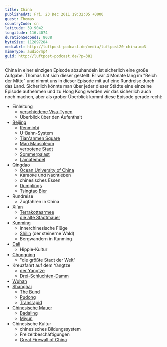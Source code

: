 ```yaml
---
title: China
publishedAt: Fri, 23 Dec 2011 19:32:05 +0000
guest: Thomas
countryCode: cn
latitude: 39.9042
longitude: 116.4074
durationSeconds: 8038
byteSize: 112897284
mediaUrl: http://luftpost-podcast.de/media/luftpost20-china.mp3
mimeType: audio/mp4
guid: http://luftpost-podcast.de/?p=381
---
```


China in einer einzigen Episode abzuhandeln ist sicherlich eine große Aufgabe. Thomas hat sich dieser gestellt: Er war 4 Monate lang im "Reich der Mitte" und nimmt uns in dieser Episode mit auf eine Rundreise durch das Land. Sicherlich könnte man über jeder dieser Städte eine einzelne Episode aufnehmen und zu Hong Kong werden wir das sicherlich auch noch machen, aber als grober Überblick kommt diese Episode gerade recht:

- Einleitung
  - [verschiedene Visa-Typen](http://www.china-botschaft.de/det/lsfw/)
  - Überblick über den Aufenthalt
- [Beijing](http://de.wikipedia.org/wiki/Peking)
  - [Renminbi](http://de.wikipedia.org/wiki/Renminbi)
  - U-Bahn-System
  - [Tian'anmen Square](http://de.wikipedia.org/wiki/Platz%5Fdes%5Fhimmlischen%5FFriedens)
  - [Mao Mausoleum](http://farm7.staticflickr.com/6085/6055845719%5F53342e814b%5Fb.jpg)
  - [verbotene Stadt](http://de.wikipedia.org/wiki/Verbotene%5FStadt)
  - [Sommerpalast](http://de.wikipedia.org/wiki/Neuer%5FSommerpalast%5F%28Peking%29)
  - [Lamatempel](http://de.wikipedia.org/wiki/Lamatempel)
- [Qingdao](http://de.wikipedia.org/wiki/Qingdao)
  - [Ocean University of China](http://www.ouc.edu.cn/)
  - Karaoke und Nachtleben
  - chinesisches Essen
  - [Dumplings](http://de.wikipedia.org/wiki/Jiaozi)
  - [Tsingtao Bier](http://de.wikipedia.org/wiki/Tsingtao%5F%28Brauerei%29)
- Rundreise
  - Zugfahren in China
- [Xi'an](http://de.wikipedia.org/wiki/Xi%27an)
  - [Terrakottaarmee](http://de.wikipedia.org/wiki/Terrakottaarmee)
  - [die alte Stadtmauer](http://de.wikipedia.org/wiki/Stadtmauer%5Fvon%5FXi%27an)
- [Kunming](http://de.wikipedia.org/wiki/Kunming)
  - innerchinesische Flüge
  - [Shilin](http://de.wikipedia.org/wiki/Shilin) (der steinerne Wald)
  - Bergwandern in Kunming
- [Dali](http://de.wikipedia.org/wiki/Dali%5F%28Stadt%29)
  - Hippie-Kultur
- [Chongqing](http://de.wikipedia.org/wiki/Chongqing)
  - "die größte Stadt der Welt"
- Kreuzfahrt auf dem Yangtze
  - [der Yangtze](http://de.wikipedia.org/wiki/Jangtsekiang)
  - [Drei-Schluchten-Damm](http://de.wikipedia.org/wiki/Drei-Schluchten-Talsperre)
- [Wuhan](http://de.wikipedia.org/wiki/Wuhan)
- [Shanghai](http://de.wikipedia.org/wiki/Shanghai)
  - [The Bund](http://de.wikipedia.org/wiki/Bund%5F%28Shanghai%29)
  - [Pudong](http://de.wikipedia.org/wiki/Pudong)
  - [Transrapid](http://de.wikipedia.org/wiki/Shanghai%5FMaglev)
- [Chinesische Mauer](http://de.wikipedia.org/wiki/Chinesische%5FMauer)
  - [Badaling](http://de.wikipedia.org/wiki/Badaling)
  - [Miyun](http://de.wikipedia.org/wiki/Miyun)
- Chinesische Kultur
  - chinesisches Bildungssystem
  - Freizeitbeschäftigungen
  - [Great Firewall of China](http://de.wikipedia.org/wiki/Great%5FFireWall%5Fof%5FChina)
